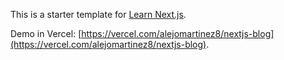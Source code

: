 This is a starter template for [Learn Next.js](https://nextjs.org/learn).

Demo in Vercel: [https://vercel.com/alejomartinez8/nextjs-blog](https://vercel.com/alejomartinez8/nextjs-blog).
